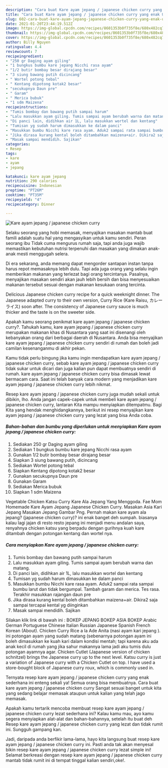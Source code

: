 ```yaml
---
description: "Cara buat Kare ayam jepang / japanese chicken curry yang enak Untuk Jualan"
title: "Cara buat Kare ayam jepang / japanese chicken curry yang enak Untuk Jualan"
slug: 602-cara-buat-kare-ayam-jepang-japanese-chicken-curry-yang-enak-untuk-jualan
date: 2021-01-20T23:44:19.512Z
image: https://img-global.cpcdn.com/recipes/8601353b0f735f8e/680x482cq70/kare-ayam-jepang-japanese-chicken-curry-foto-resep-utama.jpg
thumbnail: https://img-global.cpcdn.com/recipes/8601353b0f735f8e/680x482cq70/kare-ayam-jepang-japanese-chicken-curry-foto-resep-utama.jpg
cover: https://img-global.cpcdn.com/recipes/8601353b0f735f8e/680x482cq70/kare-ayam-jepang-japanese-chicken-curry-foto-resep-utama.jpg
author: Billy Nguyen
ratingvalue: 4.4
reviewcount: 7
recipeingredient:
- "250 gr Daging ayam giling"
- "1 bungkus bumbu kare jepang Nicchi rasa ayam"
- "1/2 butir bombay besar dirajang besar"
- "3 siung bawang putih dicincang"
- " Wortel potong tebal"
- " Kentang dipotong kotak2 besar"
- "secukupnya Daun pre"
- " Garam"
- " Merica bubuk"
- "1 sdm Maizena"
recipeinstructions:
- "Tumis bombay dan bawang putih sampai harum"
- "Lalu masukkan ayam giling. Tumis sampai ayam berubah warna dan matang."
- "Di panci lain, didihkan air 1L, lalu masukkan wortel dan kentang"
- "Tumisan yg sudah harum dimasukkan ke dalam panci"
- "Masukkan bumbu Nicchi kare rasa ayam. Aduk2 sampai rata sampai bumbu larut dan tidak bergumpal. Tambah garam dan merica. Tes rasa. Terakhir masukkan rajangan daun pre"
- "Jika dirasa kurang kental boleh ditambahkan maizena+air. Dikira2 saja sampai tercapai kental yg diinginkan"
- "Masak sampai mendidih. Sajikan"
categories:
- Resep
tags:
- kare
- ayam
- jepang

katakunci: kare ayam jepang 
nutrition: 290 calories
recipecuisine: Indonesian
preptime: "PT26M"
cooktime: "PT35M"
recipeyield: "4"
recipecategory: Dinner

---
```



![Kare ayam jepang / japanese chicken curry](https://img-global.cpcdn.com/recipes/8601353b0f735f8e/680x482cq70/kare-ayam-jepang-japanese-chicken-curry-foto-resep-utama.jpg)

Selaku seorang yang hobi memasak, menyajikan masakan mantab buat famili adalah suatu hal yang mengasyikan untuk kamu sendiri. Peran seorang ibu Tidak cuma mengurus rumah saja, tapi anda juga wajib memastikan kebutuhan nutrisi terpenuhi dan masakan yang dimakan anak-anak mesti menggugah selera.

Di era  sekarang, anda memang dapat mengorder santapan instan tanpa harus repot memasaknya lebih dulu. Tapi ada juga orang yang selalu ingin memberikan makanan yang terlezat bagi orang tercintanya. Pasalnya, menyajikan masakan sendiri akan jauh lebih bersih dan bisa menyesuaikan makanan tersebut sesuai dengan makanan kesukaan orang tercinta. 

Delicious Japanese chicken curry recipe for a quick weeknight dinner. The Japanese adapted curry to their own version, Curry Rice (Kare Raisu, カレーライス) soon after. The consistency of Japanese curry sauce is much thicker and the taste is on the sweeter side.

Apakah kamu seorang penikmat kare ayam jepang / japanese chicken curry?. Tahukah kamu, kare ayam jepang / japanese chicken curry merupakan makanan khas di Nusantara yang saat ini disenangi oleh kebanyakan orang dari berbagai daerah di Nusantara. Anda bisa menyajikan kare ayam jepang / japanese chicken curry sendiri di rumah dan boleh jadi camilan kesenanganmu di akhir pekan.

Kamu tidak perlu bingung jika kamu ingin mendapatkan kare ayam jepang / japanese chicken curry, sebab kare ayam jepang / japanese chicken curry tidak sukar untuk dicari dan juga kalian pun dapat membuatnya sendiri di rumah. kare ayam jepang / japanese chicken curry bisa dimasak lewat bermacam cara. Saat ini telah banyak cara modern yang menjadikan kare ayam jepang / japanese chicken curry lebih nikmat.

Resep kare ayam jepang / japanese chicken curry juga mudah sekali untuk dibikin, lho. Anda jangan capek-capek untuk membeli kare ayam jepang / japanese chicken curry, lantaran Kita mampu menyiapkan ditempatmu. Bagi Kita yang hendak menghidangkannya, berikut ini resep menyajikan kare ayam jepang / japanese chicken curry yang lezat yang bisa Anda coba.

<!--inarticleads1-->

##### Bahan-bahan dan bumbu yang diperlukan untuk menyiapkan Kare ayam jepang / japanese chicken curry:

1. Sediakan 250 gr Daging ayam giling
1. Sediakan 1 bungkus bumbu kare jepang Nicchi rasa ayam
1. Gunakan 1/2 butir bombay besar dirajang besar
1. Siapkan 3 siung bawang putih, dicincang
1. Sediakan  Wortel potong tebal
1. Siapkan  Kentang dipotong kotak2 besar
1. Gunakan secukupnya Daun pre
1. Gunakan  Garam
1. Sediakan  Merica bubuk
1. Siapkan 1 sdm Maizena


Vegetable Chicken Katsu Curry Kare Ala Jepang Yang Menggoda. Fae Mom Homemade Kare Ayam Jepang Japanese Chicken Curry. Masakan Asia Kari Jepang Masakan Jepang Gambar Png. Pernah makan kare ayam ala jepang? (japanese chicken curry)? ini enak banget deh sumpah. biasanya kalau lagi jajan di resto resto jepang ini menjadi menu andalan saya, renyahnya chicken katsu yang berpadu dengan gurihnya kuah kare ditambah dengan potongan kentang dan wortel nya. 

<!--inarticleads2-->

##### Cara menyiapkan Kare ayam jepang / japanese chicken curry:

1. Tumis bombay dan bawang putih sampai harum
1. Lalu masukkan ayam giling. Tumis sampai ayam berubah warna dan matang.
1. Di panci lain, didihkan air 1L, lalu masukkan wortel dan kentang
1. Tumisan yg sudah harum dimasukkan ke dalam panci
1. Masukkan bumbu Nicchi kare rasa ayam. Aduk2 sampai rata sampai bumbu larut dan tidak bergumpal. Tambah garam dan merica. Tes rasa. Terakhir masukkan rajangan daun pre
1. Jika dirasa kurang kental boleh ditambahkan maizena+air. Dikira2 saja sampai tercapai kental yg diinginkan
1. Masak sampai mendidih. Sajikan


Silakan klik link di bawah ini : BOKEP JEPANG BOKEP ASIA BOKEP Arabic German Portuguese Chinese Italian Russian Japanese Spanish French Korean (About). Chicken Curry Rice a la Ade Anita (nasi ayam kari jepang ). ini potongan ayam yang sudah matang (sebenarnya potongan ayam ini boleh dimasukkan ke kuah kari dalam kondisi mentah; tapi karena aku ada anak kecil di rumah yang jika sahur makannya lama jadi aku tumis dulu potongan ayamnya agar. Chicken Cutlet (Japanese version of chicken schnitzel) brings the Japanese curry up to the next level. Katsu curry is just a variation of Japanese curry with a Chicken Cutlet on top. I have used a store-bought block of Japanese curry roux, which is commonly used in. 

Ternyata resep kare ayam jepang / japanese chicken curry yang enak sederhana ini enteng sekali ya! Semua orang bisa membuatnya. Cara buat kare ayam jepang / japanese chicken curry Sangat sesuai banget untuk kita yang sedang belajar memasak ataupun untuk kalian yang telah jago memasak.

Apakah kamu tertarik mencoba membuat resep kare ayam jepang / japanese chicken curry lezat sederhana ini? Kalau kamu mau, ayo kamu segera menyiapkan alat-alat dan bahan-bahannya, setelah itu buat deh Resep kare ayam jepang / japanese chicken curry yang lezat dan tidak rumit ini. Sungguh gampang kan. 

Jadi, daripada anda berfikir lama-lama, hayo kita langsung buat resep kare ayam jepang / japanese chicken curry ini. Pasti anda tak akan menyesal bikin resep kare ayam jepang / japanese chicken curry lezat simple ini! Selamat berkreasi dengan resep kare ayam jepang / japanese chicken curry mantab tidak rumit ini di tempat tinggal kalian sendiri,oke!.

